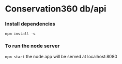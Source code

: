 # Conservation360 db/api

### Install dependencies
```npm install -s ```

### To run the node server
```npm start```
the node app will be served at localhost:8080
